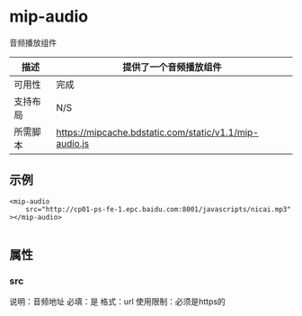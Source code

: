 # mip-audio

音频播放组件

描述|提供了一个音频播放组件
----|----
可用性|完成
支持布局| N/S
所需脚本|https://mipcache.bdstatic.com/static/v1.1/mip-audio.js

## 示例

```
<mip-audio 
	src="http://cp01-ps-fe-1.epc.baidu.com:8001/javascripts/nicai.mp3"
></mip-audio>
	
```

## 属性

### src

说明：音频地址
必填：是
格式：url
使用限制：必须是https的
